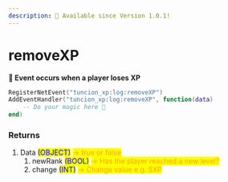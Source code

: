 ```yaml
---
description: 🔧 Available since Version 1.0.1!
---
```


# removeXP

&#x20;**📢 Event occurs when a player loses XP**

```lua
RegisterNetEvent("tuncion_xp:log:removeXP")
AddEventHandler("tuncion_xp:log:removeXP", function(data)
    -- Do your magic here 💫
end)
```

### Returns

1. Data <mark style="color:blue;">(OBJECT)</mark> <mark style="color:orange;">-> true or false</mark>
   1. newRank <mark style="color:blue;">(BOOL)</mark> <mark style="color:orange;">-> Has the player reached a new level?</mark>
   2. change <mark style="color:blue;">(INT)</mark> <mark style="color:orange;">-> Change value e.g. 5XP</mark>

